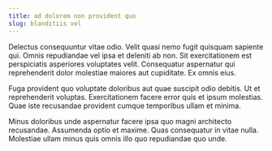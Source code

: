 ```yaml
---
title: ad dolorem non provident quo
slug: blanditiis vel
---
```


Delectus consequuntur vitae odio. Velit quasi nemo fugit quisquam sapiente qui. Omnis repudiandae vel ipsa et deleniti ab non. Sit exercitationem est perspiciatis asperiores voluptates velit. Consequatur aspernatur qui reprehenderit dolor molestiae maiores aut cupiditate. Ex omnis eius.

Fuga provident quo voluptate doloribus aut quae suscipit odio debitis. Ut et reprehenderit voluptas. Exercitationem facere error quis et ipsum molestias. Quae iste recusandae provident cumque temporibus ullam et minima.

Minus doloribus unde aspernatur facere ipsa quo magni architecto recusandae. Assumenda optio et maxime. Quas consequatur in vitae nulla. Molestiae ullam minus quis omnis illo quo repudiandae quo unde.
